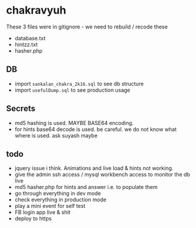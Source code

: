 # chakravyuh

These 3 files were in gitignore -
we need to rebuild / recode these

- database.txt
- hintzz.txt
- hasher.php

## DB

- import `sankalan_chakra_2k16.sql` to see db structure
- import `usefulDump.sql` to see production usage

## Secrets

- md5 hashing is used. MAYBE BASE64 encoding.
- for hints base64 decode is used. be careful. we do not know what where is used. ask suyash maybe

## todo

- jquery issue i think. Animations and live load & hints not working.
- give the admin ssh access / mysql workbench access to monitor the db live
- md5 hasher.php for hints and answer i.e. to populate them
- go through everything in dev mode
- check everything in production mode
- play a mini event for self test
- FB login app live & shit
- deploy to https